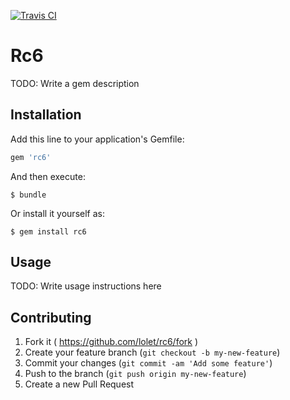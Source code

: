 [![Travis CI   ](http://img.shields.io/travis/lolet/rc6/master.svg)     ](https://travis-ci.org/lolet/rc6)
# Rc6

TODO: Write a gem description

## Installation

Add this line to your application's Gemfile:

```ruby
gem 'rc6'
```

And then execute:

    $ bundle

Or install it yourself as:

    $ gem install rc6

## Usage

TODO: Write usage instructions here

## Contributing

1. Fork it ( https://github.com/lolet/rc6/fork )
2. Create your feature branch (`git checkout -b my-new-feature`)
3. Commit your changes (`git commit -am 'Add some feature'`)
4. Push to the branch (`git push origin my-new-feature`)
5. Create a new Pull Request
